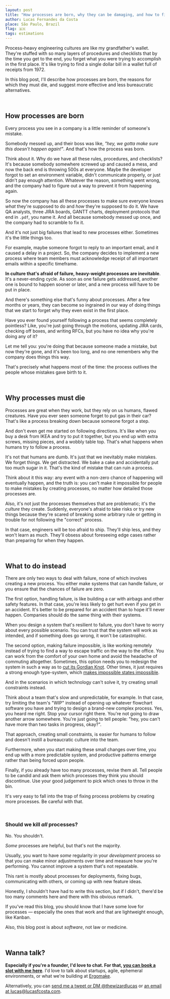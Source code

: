 ```yaml
---
layout: post
title: "How processes are born, why they can be damaging, and how to fix them"
author: Lucas Fernandes da Costa
place: São Paulo, Brazil
flag: 🇧🇷
tags: estimations
---
```


Process-heavy engineering cultures are like my grandfather's wallet. They're stuffed with so many layers of procedures and checklists that by the time you get to the end, you forget what you were trying to accomplish in the first place. It's like trying to find a single dollar bill in a wallet full of receipts from 1972.

In this blog post, I'll describe how processes are born, the reasons for which they must die, and suggest more effective and less bureaucratic alternatives.

<br>

## How processes are born

Every process you see in a company is a little reminder of someone's mistake.

Somebody messed up, and their boss was like, _"hey, we gotta make sure this doesn't happen again!"_. And that's how the process was born.

Think about it. Why do we have all these rules, procedures, and checklists? It's because somebody somewhere screwed up and caused a mess, and now the back end is throwing 500s at everyone. Maybe the developer forgot to set an environment variable, didn't communicate properly, or just didn't pay enough attention. Whatever the reason, something went wrong, and the company had to figure out a way to prevent it from happening again.

So now the company has all these processes to make sure everyone knows _what_ they're supposed to do and _how_ they're supposed to do it. We have QA analysts, three JIRA boards, GANTT charts, deployment protocols that end in `.pdf`, you name it. And all because somebody messed up once, and the company had to scramble to fix it.

And it's not just big failures that lead to new processes either. Sometimes it's the little things too.

For example, maybe someone forgot to reply to an important email, and it caused a delay in a project. So, the company decides to implement a new process where team members must acknowledge receipt of all important emails within a specific timeframe.

**In culture that's afraid of failure, heavy-weight processes are inevitable**. It's a never-ending cycle. As soon as one failure gets addressed, another one is bound to happen sooner or later, and a new process will have to be put in place.

And there's something else that's funny about processes. After a few months or years, they can become so ingrained in our way of doing things that we start to forget why they even exist in the first place.

Have you ever found yourself following a process that seems completely pointless? Like, you're just going through the motions, updating JIRA cards, checking off boxes, and writing RFCs, but you have no idea why you're doing any of it?

Let me tell you: you're doing that because someone made a mistake, but now they're gone, and it's been too long, and no one remembers why the company does things this way.

That's precisely what happens most of the time: the process outlives the people whose mistakes gave birth to it.

<br>

## Why processes must die

Processes are great when they work, but they rely on us humans, flawed creatures. Have you ever seen someone forget to put gas in their car? That's like a process breaking down because someone forgot a step.

And don't even get me started on following directions. It's like when you buy a desk from IKEA and try to put it together, but you end up with extra screws, missing pieces, and a wobbly table top. That's what happens when humans try to follow a process.

It's not that humans are dumb. It's just that we inevitably make mistakes. We forget things. We get distracted. We bake a cake and accidentally put too much sugar in it. That's the kind of mistake that can ruin a process.

Think about it this way: any event with a non-zero chance of happening will eventually happen, and the truth is: you can't make it impossible for people to make mistakes by creating processes, no matter how detailed those processes are.

Also, it's not just the processes themselves that are problematic; it's the _culture_ they create. Suddenly, everyone's afraid to take risks or try new things because they're scared of breaking some arbitrary rule or getting in trouble for not following the "correct" process.

In that case, engineers will be too afraid to ship. They'll ship less, and they won't learn as much. They'll obsess about foreseeing edge cases rather than preparing for when they happen.


<br>

## What to do instead

There are only two ways to deal with failure, none of which involves creating a new process. You either make systems that can handle failure, or you ensure that the chances of failure are zero.

The first option, handling failure, is like building a car with airbags and other safety features. In that case, you're less likely to get hurt even if you get in an accident. It's better to be prepared for an accident than to hope it'll never happen. Companies should do the same thing with their systems.

When you design a system that's resilient to failure, you don't have to worry about every possible scenario. You can trust that the system will work as intended, and if something does go wrong, it won't be catastrophic.

The second option, making failure impossible, is like working remotely instead of trying to find a way to escape traffic on the way to the office. You can work from the comfort of your own home and avoid the headache of commuting altogether. Sometimes, this option needs you to redesign the system in such a way as to [cut its Gordian Knot](https://en.wikipedia.org/wiki/Gordian_Knot). Other times, it just requires a strong enough type-system, which [makes impossible states impossible](https://www.youtube.com/watch?v=IcgmSRJHu_8).

And in the scenarios in which technology can't solve it, try creating small constraints instead.

Think about a team that's slow and unpredictable, for example. In that case, try limiting the team's "WIP" instead of opening up whatever flowchart software you have and trying to design a brand-new complex process. Yes, you heard me right. Stop your cursor right there. You're not going to draw another arrow somewhere. You're just going to tell people: "hey, you can't have more than two tasks in progress, okay?".

That approach, creating small constraints, is easier for humans to follow and doesn't instill a bureaucratic culture into the team.

Furthermore, when you start making these small changes over time, you end up with a more predictable system, and productive patterns emerge rather than being forced upon people.

Finally, if you already have too many processes, revise them all. Tell people to be candid and ask them which processes they think you should discontinue. Use your good judgement to pick which ones to throw in the bin.

It's very easy to fall into the trap of fixing process problems by creating more processes. Be careful with that.

<br>

### Should we kill _all_ processes?

No. You shouldn't.

_Some_ processes are helpful, but that's not the majority.

Usually, you want to have _some_ regularity in your _development_ process so that you can make minor adjustments over time and measure how you're performing. You cannot improve a system that's not repeatable.

This rant is mostly about processes for deployments, fixing bugs, communicating with others, or coming up with new feature ideas.

Honestly, I shouldn't have had to write this section, but if I didn't, there'd be too many comments here and there with this obvious remark.

If you've read this blog, you should know that I have some love for processes — especially the ones that work and that are lightweight enough, like Kanban.

Also, this blog post is about _software_, not law or medicine.

<br>

## Wanna talk?

**Especially if you're a founder, I'd love to chat. For that, <a onclick="sa_event('calendly-processes')" target="_blank" href="https://calendly.com/lucasfcosta/1-1-with-lucas">you can book a slot with me here</a>**. I'd love to talk about startups, agile, ephemeral environments, or what we're building at [Ergomake](https://www.ergomake.dev).

Alternatively, you can [send me a tweet or DM @thewizardlucas](https://twitter.com/thewizardlucas) or [an email at lucas@lucasfcosta.com](mailto:lucas@lucasfcosta.com).
